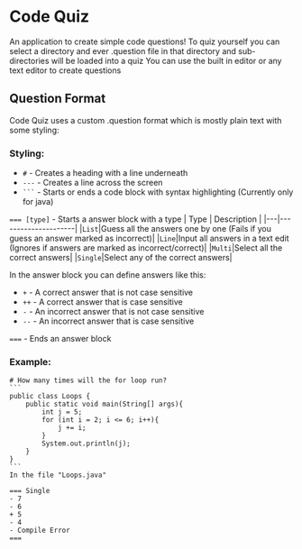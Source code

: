 # Code Quiz
An application to create simple code questions!
To quiz yourself you can select a directory and ever .question file in that directory and sub-directories will be loaded into a quiz
You can use the built in editor or any text editor to create questions

## Question Format
Code Quiz uses a custom .question format which is mostly plain text with some styling:
### Styling:
- `#` - Creates a heading with a line underneath
- `---` - Creates a line across the screen
- ```` ``` ```` - Starts or ends a code block with syntax highlighting (Currently only for java)

`=== [type]` - Starts a answer block with a type
| Type | Description         |
|---|---------------------|
|`List`|Guess all the answers one by one (Fails if you guess an answer marked as incorrect)|
|`Line`|Input all answers in a text edit (Ignores if answers are marked as incorrect/correct)|
|`Multi`|Select all the correct answers|
|`Single`|Select any of the correct answers|

In the answer block you can define answers like this:
- `+` - A correct answer that is not case sensitive
- `++` - A correct answer that is case sensitive
- `-` - An incorrect answer that is not case sensitive
- `--` - An incorrect answer that is case sensitive

`===` - Ends an answer block

### Example:
````
# How many times will the for loop run?
```
public class Loops {
    public static void main(String[] args){
	    int j = 5;
	    for (int i = 2; i <= 6; i++){
	        j += i;
	    }
	    System.out.println(j);
    }
}
```
In the file "Loops.java"

=== Single
- 7
- 6
+ 5
- 4
- Compile Error
===
````
